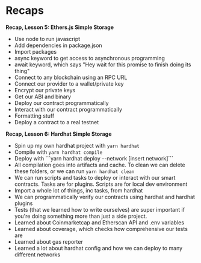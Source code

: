 # Recaps

**Recap, Lesson 5: Ethers.js Simple Storage**

- Use node to run javascript
- Add dependencies in package.json
- Import packages
- async keyword to get access to asynchronous programming
- await keyword, which says "Hey wait for this promise to finish doing its thing"
- Connect to any blockchain using an RPC URL
- Connect our provider to a wallet/private key
- Encrypt our private keys
- Get our ABI and binary
- Deploy our contract programmatically
- Interact with our contract programmatically
- Formatting stuff
- Deploy a contract to a real testnet

**Recap, Lesson 6: Hardhat Simple Storage**

- Spin up my own hardhat project with `yarn hardhat`
- Compile with `yarn hardhat compile`
- Deploy with ```yarn hardhat deploy --network [insert network]´´´
- All compilation goes into artifacts and cache. To clean we can delete these folders, or we can run `yarn hardhat clean`
- We can run scripts and tasks to deploy or interact with our smart contracts. Tasks are for plugins. Scripts are for local dev environment
- Import a whole lot of things, inc tasks, from hardhat
- We can programmatically verify our contracts using hardhat and hardhat plugins
- Tests (that we learned how to write ourselves) are super important if you're doing something more than just a side project.
- Learned about Coinmarketcap and Etherscan API and .env variables
- Learned about coverage, which checks how comprehensive our tests are
- Learned about gas reporter
- Learned a lot about hardhat config and how we can deploy to many different networks
